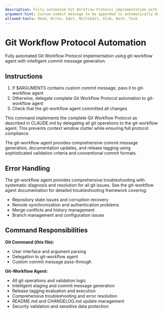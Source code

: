 ```yaml
---
description: Fully automated Git Workflow Protocol implementation with intelligent commit messages.
argument-hint: Custom commit message to be appended to automatically determined commit message.
allowed-tools: Read, Write, Edit, MultiEdit, Glob, Bash, Task
---
```


# Git Workflow Protocol Automation

Fully automated Git Workflow Protocol implementation using git-workflow agent with intelligent commit message generation.

## Instructions

1. If $ARGUMENTS contains custom commit message, pass it to git-workflow agent
2. Otherwise, delegate complete Git Workflow Protocol automation to git-workflow agent
3. Check that the git-workflow agent committed all changes

This command implements the complete Git Workflow Protocol as described in CLAUDE.md by delegating all git operations to the git-workflow agent. This prevents context window clutter while ensuring full protocol compliance.

The git-workflow agent provides comprehensive commit message generation, documentation updates, and release tagging using sophisticated validation criteria and conventional commit formats.

## Error Handling

The git-workflow agent provides comprehensive troubleshooting with systematic diagnosis and resolution for all git issues. See the git-workflow agent documentation for detailed troubleshooting framework covering:
- Repository state issues and corruption recovery
- Remote synchronization and authentication problems
- Merge conflicts and history management
- Branch management and configuration issues

## Command Responsibilities

**Git Command (this file):**
- User interface and argument parsing
- Delegation to git-workflow agent
- Custom commit message pass-through

**Git-Workflow Agent:**
- All git operations and validation logic
- Intelligent staging and commit message generation
- Release tagging evaluation and execution
- Comprehensive troubleshooting and error resolution
- README.md and CHANGELOG.md update management
- Security validation and sensitive data protection
